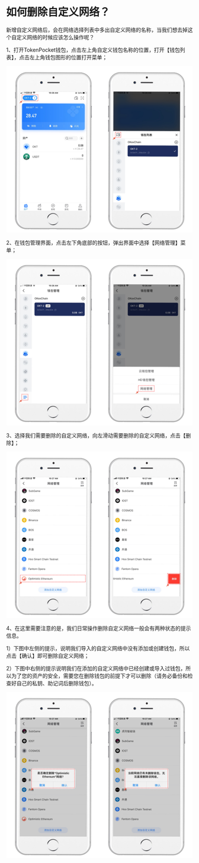 # 如何删除自定义网络？

新增自定义网络后，会在网络选择列表中多出自定义网络的名称，当我们想去掉这个自定义网络的时候应该怎么操作呢？

1、打开TokenPocket钱包，点击左上角自定义钱包名称的位置，打开【钱包列表】，点击左上角钱包图形的位置打开菜单；

![](<../../.gitbook/assets/1 (31) (1).png>)

2、在钱包管理界面，点击左下角底部的按钮，弹出界面中选择【网络管理】菜单；

![](<../../.gitbook/assets/2 (6) (1).png>)

3、选择我们需要删除的自定义网络，向左滑动需要删除的自定义网络，点击【删除】；

![](<../../.gitbook/assets/3 (5).png>)

4、在这里需要注意的是，我们日常操作删除自定义网络一般会有两种状态的提示信息。

1）下图中左侧的提示，说明我们导入的自定义网络中没有添加或创建钱包，所以点击【确认】即可删除自定义网络；

2）下图中右侧的提示说明我们在添加的自定义网络中已经创建或导入过钱包，所以为了您的资产的安全，需要您在删除钱包的前提下才可以删除（请务必备份和检查好自己的私钥、助记词后删除钱包）。

![](<../../.gitbook/assets/4 (5).png>)
